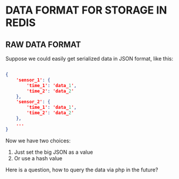 # DATA FORMAT FOR STORAGE IN REDIS

## RAW DATA FORMAT

Suppose we could easily get serialized data in JSON format, like this:

```JSON

{
    'sensor_1': {
        'time_1': 'data_1',
        'time_2': 'data_2'
    },
    'sensor_2': {
        'time_1': 'data_1',
        'time_2': 'data_2'
    },
    ...
}

```

Now we have two choices:

1. Just set the big JSON as a value
2. Or use a hash value

Here is a question, how to query the data via php in the future?
